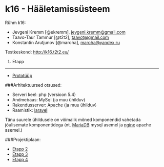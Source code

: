 k16 - Hääletamissüsteem
=======================

Rühm k16:

* Jevgeni Kremm [@ekremm], jevgeni.kremm@gmail.com
* Taavo-Taur Tammur [@t2t2], taavot@gmail.com
* Konstantin Arutjunov [@maroha], maroha@yandex.ru

Testkeskond: http://k16.t2t2.eu/

1. Etapp
--------

* [Prototüüp](https://k16.mybalsamiq.com/projects/k16/grid)

###Arhitektuursed otsused:

* Serveri keel: php (versioon 5.4)
* Andmebaas: MySql (ja muu ühilduv)
* Rakendusserver: Apache (ja muu ühilduv)
* Raamistik: [laravel](http://www.laravel.com/)

Tänu suurele ühildusele on võimalik mõned komponendid vahetada jõulisemate komponentidega (nt. [MariaDB](https://mariadb.org/) mysql asemel ja [nginx](http://nginx.org/) apache asemel.)

###Projektiplaan:

* [Etapp 2](https://github.com/t2t2/k16/issues?milestone=1&state=open)
* [Etapp 3](https://github.com/t2t2/k16/issues?milestone=2&state=open)
* [Etapp 4](https://github.com/t2t2/k16/issues?milestone=3&state=open)
